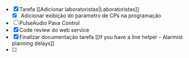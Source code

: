 - [x] Tarefa [[Adicionar laboratoristas|Laboratoristas]]
	- [x] Adicionar exibição do parametro de CPs na programação
- [ ] PulseAudio Pava Control
- [x] Code review do web service
- [x] Finalizar documentação tarefa [[If you have a line helper - Alarmist planning delays]]
- [ ] 